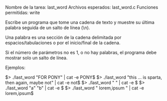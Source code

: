 Nombre de la tarea: last_word
Archivos esperados: last_word.c
Funciones permitidas: write

Escribe un programa que tome una cadena de texto y muestre su última palabra seguida de un salto de línea (\n).

Una palabra es una sección de la cadena delimitada por espacios/tabulaciones o por el inicio/final de la cadena.

Si el número de parámetros no es 1, o no hay palabras, el programa debe mostrar solo un salto de línea.

Ejemplos:

$> ./last_word "FOR PONY" | cat -e
PONY$
$> ./last_word "this        ...       is sparta, then again, maybe    not" | cat -e
not$
$> ./last_word "   " | cat -e
$
$> ./last_word "a" "b" | cat -e
$
$> ./last_word "  lorem,ipsum  " | cat -e
lorem,ipsum$






